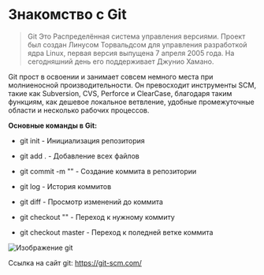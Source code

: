 # Знакомство с Git

>Git Это Распределённая система управления версиями. Проект был создан Линусом Торвальдсом для управления разработкой ядра Linux, первая версия выпущена 7 апреля 2005 года. На сегодняшний день его поддерживает Джунио Хамано.

Git прост в освоении и занимает совсем немного места при молниеносной производительности. Он превосходит инструменты SCM, такие как Subversion, CVS, Perforce и ClearCase, благодаря таким функциям, как дешевое локальное ветвление, удобные промежуточные области и несколько рабочих процессов.

**Основные команды в Git:**

* git init - Инициализация репозитория

* git add . - Добавление всех файлов

* git commit -m "" - Создание коммита в репозитории

* git log - История коммитов

* git diff - Просмотр изменений до коммита

* git checkout "" - Переход к нужному коммиту

* git checkout master - Переход к поледней ветке коммита

![Изображение git](https://static.tildacdn.info/tild3662-3561-4133-b036-376130613930/noroot.png)

Cсылка на сайт git: https://git-scm.com/